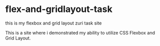 # flex-and-gridlayout-task
this is my flexbox and grid layout zuri task site

This is a site where i demonstrated my ability to utilize CSS Flexbox and Grid Layout.
